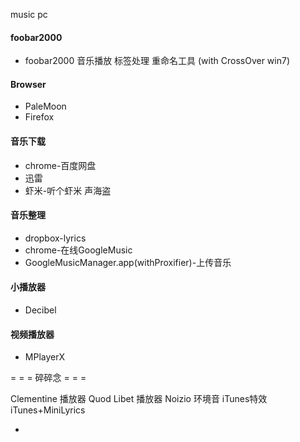 
music pc

#### foobar2000
- foobar2000
音乐播放 标签处理 重命名工具 (with CrossOver win7)

#### Browser
- PaleMoon
- Firefox

#### 音乐下载
- chrome-百度网盘
- 迅雷
- 虾米-听个虾米 声海盗

#### 音乐整理
- dropbox-lyrics
- chrome-在线GoogleMusic
- GoogleMusicManager.app(withProxifier)-上传音乐

#### 小播放器
- Decibel

#### 视频播放器
- MPlayerX

= = = 碎碎念 = = =

Clementine 播放器
Quod Libet 播放器
Noizio 环境音
iTunes特效
iTunes+MiniLyrics

-
